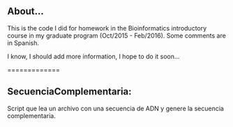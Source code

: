 ## About...
This is the code I did for homework in the Bioinformatics introductory course in my graduate program (Oct/2015 - Feb/2016). Some comments are in Spanish.

I know, I should add more information, I hope to do it soon...

=============
## SecuenciaComplementaria:
Script que lea un archivo con una secuencia de ADN y genere la secuencia complementaria.
